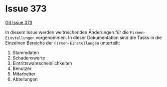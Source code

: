 # Issue 373

[Git Issue 373](https://git.etes.de/edira/edira/-/issues/373)

In diesem Issue werden weitreichenden Änderungen für die `Firmen-Einstellungen` vorgenommen. In dieser Dokumentation sind die Tasks in die Einzelnen Bereiche der `Firmen-Einstellungen` unterteilt:

1. Stammdaten
2. Schadenswerte
3. Eintrittswahrscheinlichkeiten
4. Benutzer
5. Mitarbeiter 
6. Abteilungen

<!-- TODO -->
<!-- 
- master-records.blade.php Schleife einbauen, nachdem Category Table angelegt wurde
- Verantwortlicher Ressourcen löschen, nachdem diese in Information eingebunden wurden
- gesetzlicher-vertreter.blade.php verantwortlicher.title anpassen
- datenschutzbeauftragter.blade.php verantwortlicher.title anpassen
- masterrecords view action bar einfügen
- Dokumenantation
- master-records table aus migration löschen
- alte Oberstes Organ Files löschen
- Bilingual 
- getMasterRecord Funktion entfernen
- button authorized representative zu same as company information
- table preview einfügen
- 
-->